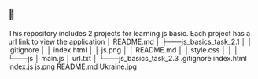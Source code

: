 
## 📝
This repository includes 2 projects for learning js basic. Each project has a url link to view the application
│   README.md
│
├───js_basics_task_2.1
│   │   .gitignore
│   │   index.html
│   │   js.png
│   │   README.md
│   │   style.css
│   │
│   └───js
│           main.js
│           url.txt
│
└───js_basics_task_2.3
        .gitignore
        index.html
        index.js
        js.png
        README.md
        Ukraine.jpg